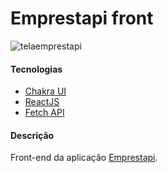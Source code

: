 # Emprestapi front

![telaemprestapi](https://user-images.githubusercontent.com/18484165/115650064-eb6b4200-a2fe-11eb-9f3c-98c05e703080.png)

#### Tecnologias

- [Chakra UI](https://chakra-ui.com/)
- [ReactJS](https://pt-br.reactjs.org/)
- [Fetch API](https://developer.mozilla.org/pt-BR/docs/Web/API/Fetch_API)

#### Descrição

Front-end da aplicação [Emprestapi](https://github.com/italo48/Emprestapi). 
